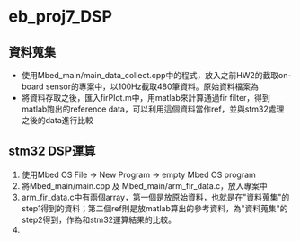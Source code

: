 # eb_proj7_DSP

## 資料蒐集
- 使用Mbed_main/main_data_collect.cpp中的程式，放入之前HW2的截取on-board sensor的專案中，以100Hz截取480筆資料。原始資料檔案為
- 將資料存取之後，匯入firPlot.m中，用matlab來計算通過fir filter，得到matlab跑出的reference data，可以利用這個資料當作ref，並與stm32處理之後的data進行比較

## stm32 DSP運算
1. 使用Mbed OS File -> New Program -> empty Mbed OS program
2. 將Mbed_main/main.cpp 及 Mbed_main/arm_fir_data.c，放入專案中
3. arm_fir_data.c中有兩個array，第一個是放原始資料，也就是在"資料蒐集"的step1得到的資料；第二個ref則是放matlab算出的參考資料，為"資料蒐集"的step2得到，作為和stm32運算結果的比較。
4. 
